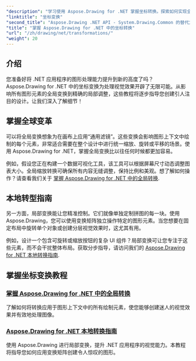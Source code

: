 ```yaml
---
"description": "学习使用 Aspose.Drawing for .NET 掌握坐标转换。探索如何实现全局和局部转换，实现卓越的视觉效果。"
"linktitle": "坐标变换"
"second_title": "Aspose.Drawing .NET API - System.Drawing.Common 的替代方案"
"title": "掌握 Aspose.Drawing for .NET 中的坐标转换"
"url": "/zh/drawing/net/transformations/"
"weight": 20
---
```


## 介绍

您准备好将 .NET 应用程序的图形处理能力提升到新的高度了吗？Aspose.Drawing for .NET 中的坐标变换为处理视觉效果开辟了无限可能。从影响所有图形元素的全局变换到精确的局部调整，这些教程将逐步指导您创建引人注目的设计。让我们深入了解细节！

## 掌握全球变革

可以将全局变换想象为在画布上应用“通用滤镜”。这些变换会影响图形上下文中绘制的每个元素，非常适合需要在整个设计中进行统一缩放、旋转或平移的场景。使用 Aspose.Drawing for .NET，掌握全局变换比以往任何时候都更加容易。

例如，假设您正在构建一个数据可视化工具，该工具可以根据屏幕尺寸动态调整图表大小。全局缩放转换可确保所有内容无缝调整，保持比例和美观。想了解如何操作？请查看我们关于 [掌握 Aspose.Drawing for .NET 中的全局转换](./mastering-global-transformations/).

## 本地转型指南

另一方面，局部变换能让您精准控制。它们就像单独定制拼图的每一块。使用 Aspose.Drawing，您可以使用变换矩阵独立操作特定的图形元素。当您想要在固定布局中旋转单个对象或创建分层视觉效果时，这尤其有用。

例如，设计一个包含可旋转或缩放按钮的复杂 UI 组件？局部变换可让您专注于这些元素，而不会干扰整体布局。获取分步指导，请访问我们的 [Aspose.Drawing for .NET 本地转换指南](./guide-to-local-transformation/).

## 掌握坐标变换教程
### [掌握 Aspose.Drawing for .NET 中的全局转换](./mastering-global-transformations/)
了解如何将转换应用于图形上下文中的所有绘制元素，使您能够创建迷人的视觉效果并有效地处理图像。
### [Aspose.Drawing for .NET 本地转换指南](./guide-to-local-transformation/)
使用 Aspose.Drawing 进行局部变换，提升 .NET 应用程序的视觉能力。本教程将指导您如何应用变换矩阵创建令人惊叹的图形。